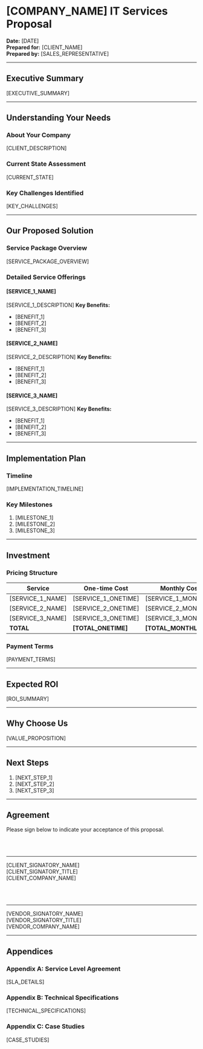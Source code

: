 # [COMPANY_NAME] IT Services Proposal

**Date:** [DATE]  
**Prepared for:** [CLIENT_NAME]  
**Prepared by:** [SALES_REPRESENTATIVE]  

---

## Executive Summary

[EXECUTIVE_SUMMARY]

---

## Understanding Your Needs

### About Your Company

[CLIENT_DESCRIPTION]

### Current State Assessment

[CURRENT_STATE]

### Key Challenges Identified

[KEY_CHALLENGES]

---

## Our Proposed Solution

### Service Package Overview

[SERVICE_PACKAGE_OVERVIEW]

### Detailed Service Offerings

#### [SERVICE_1_NAME]
[SERVICE_1_DESCRIPTION]
**Key Benefits:**
- [BENEFIT_1]
- [BENEFIT_2]
- [BENEFIT_3]

#### [SERVICE_2_NAME]
[SERVICE_2_DESCRIPTION]
**Key Benefits:**
- [BENEFIT_1]
- [BENEFIT_2]
- [BENEFIT_3]

#### [SERVICE_3_NAME]
[SERVICE_3_DESCRIPTION]
**Key Benefits:**
- [BENEFIT_1]
- [BENEFIT_2]
- [BENEFIT_3]

---

## Implementation Plan

### Timeline

[IMPLEMENTATION_TIMELINE]

### Key Milestones

1. [MILESTONE_1]
2. [MILESTONE_2]
3. [MILESTONE_3]

---

## Investment

### Pricing Structure

| Service | One-time Cost | Monthly Cost | Annual Cost |
|---------|--------------|-------------|------------|
| [SERVICE_1_NAME] | [SERVICE_1_ONETIME] | [SERVICE_1_MONTHLY] | [SERVICE_1_ANNUAL] |
| [SERVICE_2_NAME] | [SERVICE_2_ONETIME] | [SERVICE_2_MONTHLY] | [SERVICE_2_ANNUAL] |
| [SERVICE_3_NAME] | [SERVICE_3_ONETIME] | [SERVICE_3_MONTHLY] | [SERVICE_3_ANNUAL] |
| **TOTAL** | **[TOTAL_ONETIME]** | **[TOTAL_MONTHLY]** | **[TOTAL_ANNUAL]** |

### Payment Terms

[PAYMENT_TERMS]

---

## Expected ROI

[ROI_SUMMARY]

---

## Why Choose Us

[VALUE_PROPOSITION]

---

## Next Steps

1. [NEXT_STEP_1]
2. [NEXT_STEP_2]
3. [NEXT_STEP_3]

---

## Agreement

Please sign below to indicate your acceptance of this proposal.

<br><br>

____________________________  
[CLIENT_SIGNATORY_NAME]  
[CLIENT_SIGNATORY_TITLE]  
[CLIENT_COMPANY_NAME]  

<br><br>

____________________________  
[VENDOR_SIGNATORY_NAME]  
[VENDOR_SIGNATORY_TITLE]  
[VENDOR_COMPANY_NAME]  

---

## Appendices

### Appendix A: Service Level Agreement

[SLA_DETAILS]

### Appendix B: Technical Specifications

[TECHNICAL_SPECIFICATIONS]

### Appendix C: Case Studies

[CASE_STUDIES]
